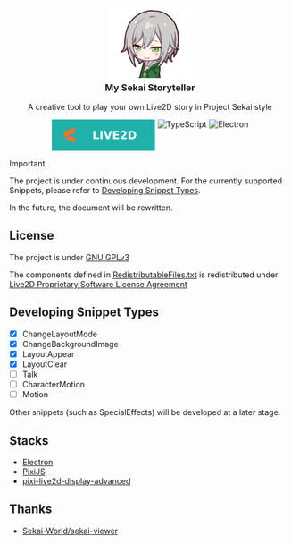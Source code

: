 <!--suppress HtmlDeprecatedAttribute -->
<div align="center" style="text-align: center; margin-top: 10px;">
 <img src="documents/assets/logo.png" style="align-self: center; width: 150px; margin-bottom: 0;" alt="Logo" />
 <h3 style="margin-top: 0; text-align: center;">My Sekai Storyteller</h3>
 <p style="text-align: center;">A creative tool to play your own Live2D story in Project Sekai style</p>
 <div style="display: flex; justify-content: center;">
  <img src="documents/assets/live2d-badge.svg" alt="Live2D Badge" style="margin-top: 0; margin-right: 5px;"/>
  <img src="https://img.shields.io/badge/typescript-20B2AA?logoColor=ffffff&style=for-the-badge&logo=typescript" alt="TypeScript" style="margin-top: 0; margin-right: 5px;" />
  <img src="https://img.shields.io/badge/electron-20B2AA?style=for-the-badge&logoColor=white&logo=electron" alt="Electron" style="margin-top: 0;" />
 </div>
</div>

> [!IMPORTANT]
> The project is under continuous development. For the currently supported Snippets, 
> please refer to [Developing Snippet Types](#developing-snippet-types).
> 
> In the future, the document will be rewritten.

## License

The project is under [GNU GPLv3](LICENSE)

The components defined in [RedistributableFiles.txt](src/renderer/RedistributableFiles.txt) is redistributed
under [Live2D Proprietary Software License Agreement](https://www.live2d.com/eula/live2d-proprietary-software-license-agreement_en.html)

## Developing Snippet Types
- [x] ChangeLayoutMode
- [x] ChangeBackgroundImage
- [x] LayoutAppear
- [x] LayoutClear
- [ ] Talk
- [ ] CharacterMotion
- [ ] Motion

Other snippets (such as SpecialEffects) will be developed at a later stage.

## Stacks
- [Electron](https://www.electronjs.org/)
- [PixiJS](https://pixijs.com/)
- [pixi-live2d-display-advanced](https://github.com/GuangChen2333/pixi-live2d-display-advanced)

## Thanks

- [Sekai-World/sekai-viewer](https://github.com/Sekai-World/sekai-viewer)

